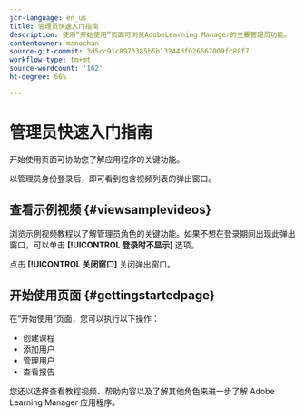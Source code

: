 ```yaml
---
jcr-language: en_us
title: 管理员快速入门指南
description: 使用“开始使用”页面可浏览AdobeLearning Manager的主要管理员功能。
contentowner: manochan
source-git-commit: 3d5cc91c8973385b5b13244df026667009fc88f7
workflow-type: tm+mt
source-wordcount: '162'
ht-degree: 66%

---
```




# 管理员快速入门指南

开始使用页面可协助您了解应用程序的关键功能。

以管理员身份登录后，即可看到包含视频列表的弹出窗口。

## 查看示例视频 {#viewsamplevideos}

浏览示例视频教程以了解管理员角色的关键功能。如果不想在登录期间出现此弹出窗口，可以单击 **[!UICONTROL 登录时不显示]** 选项。

点击 **[!UICONTROL 关闭窗口]** 关闭弹出窗口。

<!--![](assets/welcome-videos-e1439961904106.png)-->

## 开始使用页面 {#gettingstartedpage}

在“开始使用”页面，您可以执行以下操作：

* 创建课程
* 添加用户
* 管理用户
* 查看报告

您还以选择查看教程视频、帮助内容以及了解其他角色来进一步了解 Adobe Learning Manager 应用程序。

<!--![](assets/admin-landing-page-300x204.png)-->
